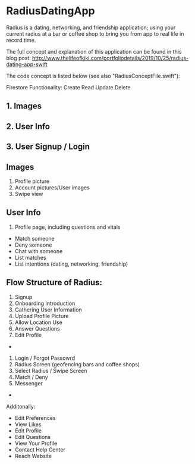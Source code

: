 # RadiusDatingApp

Radius is a dating, networking, and friendship application; using your current radius at a bar or coffee shop to bring you from app to real life in record time.

The full concept and explanation of this application can be found in this blog post: http://www.thelifeofkiki.com/portfoliodetails/2019/10/25/radius-dating-app-swift

The code concept is listed below (see also "RadiusConceptFile.swift"):

Firestore Functionality:
Create
Read
Update
Delete



 ## 1. Images
 ## 2. User Info
 ## 3. User Signup / Login

 ## Images
 1. Profile picture
 2. Account pictures/User images
 3. Swipe view

 ## User Info
 1. Profile page, including questions and vitals

 * Match someone
 * Deny someone
 * Chat with someone
 * List matches
 * List intentions (dating, networking, friendship)
 

## Flow Structure of Radius:

 1. Signup
 2. Onboarding Introduction
 3. Gathering User Information
 4. Upload Profile Picture
 5. Allow Location Use
 6. Answer Questions
 7. Edit Profile
 -
 1. Login / Forgot Passowrd
 2. Radius Screen (geofencing bars and coffee shops)
 3. Select Radius / Swipe Screen
 4. Match / Deny
 5. Messenger
 -
 Additonally:
 - Edit Preferences
 - View Likes
 - Edit Profile
 - Edit Questions
 - View Your Profile
 - Contact Help Center
 - Reach Website
 


